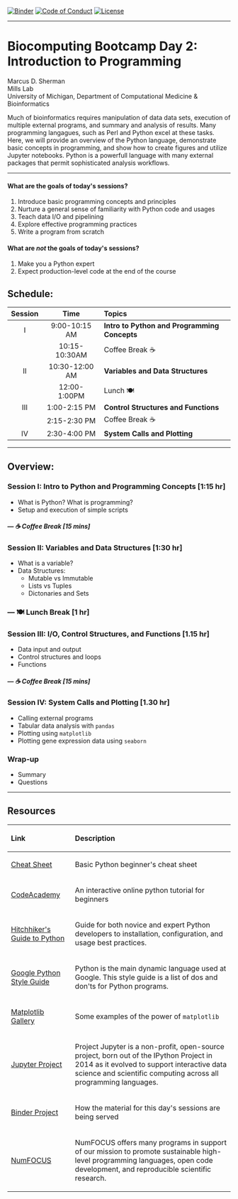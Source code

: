 [![Binder](https://mybinder.org/badge.svg)](https://mybinder.org/v2/gh/betteridiot/biocomp_bootcamp/master?urlpath=lab&filepath=index.ipynb)
[![Code of Conduct](https://img.shields.io/badge/%E2%9D%A4-code%20of%20conduct-blue.svg?style=flat)](https://github.com/betteridiot/biocomp_bootcamp/blob/master/CODE_OF_CONDUCT.md)
[![License](https://img.shields.io/badge/License-BSD%203--Clause-green.svg)](https://github.com/betteridiot/biocomp_bootcamp/blob/master/LICENSE)

---
# Biocomputing Bootcamp Day 2: Introduction to Programming
Marcus D. Sherman<br/>
Mills Lab<br/>
University of Michigan, Department of Computational Medicine & Bioinformatics<br/>

Much of bioinformatics requires manipulation of data data sets, execution of multiple external programs, and summary and analysis of results.  Many programming langagues, such as Perl and Python excel at these tasks.  Here, we will provide an overview of the Python language, demonstrate basic concepts in programming, and show how to create figures and utilize Jupyter notebooks.  Python is a powerfull language with many external packages that permit sophisticated analysis workflows.

---

#### What are the goals of today's sessions?
1. Introduce basic programming concepts and principles
2. Nurture a general sense of familiarity with Python code and usages
3. Teach data I/O and pipelining
4. Explore effective programming practices
5. Write a program from scratch

#### What are *not* the goals of today's sessions?
1. Make you a Python expert
2. Expect production-level code at the end of the course

## Schedule:

| Session | Time           | Topics                   |
| :-----: |:--------------:| :----------------------- |
| I       | 9:00-10:15 AM  | **Intro to Python and Programming Concepts** |
|         | 10:15-10:30AM  | Coffee Break &#9749;             |
| II      | 10:30-12:00 AM | **Variables and Data Structures**       |
|         | 12:00-1:00PM   | Lunch &#127869;                   |
| III     | 1:00-2:15 PM   | **Control Structures and Functions**    |
|         | 2:15-2:30 PM   | Coffee Break  &#9749;            |
| IV      | 2:30-4:00 PM   | **System Calls and Plotting**   |

---

## Overview:
### Session I: Intro to Python and Programming Concepts [1:15 hr]
- What is Python?  What is programming?
- Setup and execution of simple scripts

##### &#8212; &#9749; Coffee Break [15 mins]

### Session II: Variables and Data Structures [1:30 hr] 
- What is a variable?
- Data Structures:
  - Mutable vs Immutable
  - Lists vs Tuples
  - Dictonaries and Sets

### &#8212; &#127869; Lunch Break [1 hr]

### Session III: I/O, Control Structures, and Functions [1.15 hr]
- Data input and output
- Control structures and loops
- Functions

##### &#8212; &#9749; Coffee Break [15 mins]

### Session IV: System Calls and Plotting [1.30 hr]
- Calling external programs
- Tabular data analysis with `pandas`
- Plotting using `matplotlib`
- Plotting gene expression data using `seaborn`

### Wrap-up
- Summary
- Questions
---

## Resources
| <p align="left"> Link | <p align="left">Description           |
| :-----: |:--------------:|
|<p align="left">[Cheat Sheet](https://github.com/ehmatthes/pcc/releases/download/v1.0.0/beginners_python_cheat_sheet_pcc.pdf)| <p align="left">Basic Python beginner's cheat sheet|
|<p align="left">[CodeAcademy](https://www.codecademy.com/learn/python)| <p align="left">An interactive online python tutorial for beginners<br/>
|<p align="left">[Hitchhiker's Guide to Python](https://docs.python-guide.org/)| <p align="left">Guide for both novice and expert Python developers to installation, configuration, and usage best practices.|
|<p align="left">[Google Python Style Guide](https://github.com/google/styleguide/blob/gh-pages/pyguide.md)| <p align="left">Python is the main dynamic language used at Google. This style guide is a list of dos and don'ts for Python programs.|
|<p align="left">[Matplotlib Gallery](http://matplotlib.org/gallery.html)| <p align="left">Some examples of the power of `matplotlib`|
|<p align="left">[Jupyter Project](http://jupyter.org/)| <p align="left">Project Jupyter is a non-profit, open-source project, born out of the IPython Project in 2014 as it evolved to support interactive data science and scientific computing across all programming languages.|
|<p align="left">[Binder Project](https://mybinder.org/#)| <p align="left">How the material for this day's sessions are being served
|<p align="left">[NumFOCUS](https://numfocus.org/)| <p align="left">NumFOCUS offers many programs in support of our mission to promote sustainable high-level programming languages, open code development, and reproducible scientific research.|

